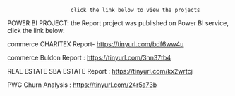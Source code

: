                         click the link below to view the projects
                        
POWER BI PROJECT: the Report project was published on Power BI service, click the link below:

commerce CHARITEX Report- https://tinyurl.com/bdf6ww4u

commerce Buldon Report : https://tinyurl.com/3hn37tb4

REAL ESTATE SBA ESTATE Report : https://tinyurl.com/kx2wrtcj

PWC Churn Analysis : https://tinyurl.com/24r5a73b
